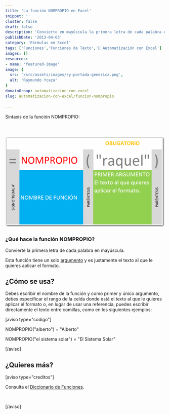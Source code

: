 ```yaml
---
title: 'La función NOMPROPIO en Excel'
snippet: ''
cluster: false
draft: false 
description: 'Convierte en mayúscula la primera letra de cada palabra en un texto con la función NOMPROPIO de Excel.'
publishDate: '2013-04-03'
category: 'Fórmulas en Excel'
tags: ['Funciones','Funciones de Texto','🤖 Automatización con Excel']
images: []
resources: 
- name: 'featured-image'
image: {
  src: '/src/assets/images/ry-portada-generica.png',
  alt: 'Raymundo Ycaza'
}
domainGroup: automatizacion-con-excel
slug: automatizacion-con-excel/funcion-nompropio

---
```


Sintaxis de la función NOMPROPIO:

##  [![Función NOMPROPIO](/src/assets/images/2023/funcion-nompropio-000446-600x341.png)](http://raymundoycaza.com/wp-content/uploads/funcion-nompropio-000446.png)

### ¿Qué hace la función NOMPROPIO?

Convierte la primera letra de cada palabra en mayúscula.

Esta función tiene un solo [argumento](http://raymundoycaza.com/que-son-los-argumentos-en-excel/ "Argumentos en Excel") y es justamente el texto al que le quieres aplicar el formato.

## ¿Cómo se usa?

Debes escribir el nombre de la función y como primer y único argumento, debes especificar el rango de la celda donde está el texto al que le quieres aplicar el formato o, en lugar de usar una referencia, puedes escribir directamente el texto entre comillas, como en los siguientes ejemplos:

\[aviso type="codigo"\]

NOMPROPIO("alberto") = "Alberto"

NOMPROPIO("el sistema solar") = "El Sistema Solar"

\[/aviso\]

## ¿Quieres más?

\[aviso type="creditos"\]

Consulta el [Diccionario de Funciones](http://raymundoycaza.com/funciones-en-excel/).

 

\[/aviso\]
